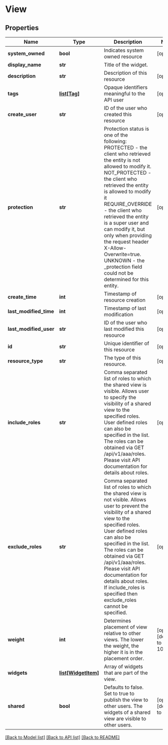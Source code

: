 # View

## Properties
Name | Type | Description | Notes
------------ | ------------- | ------------- | -------------
**system_owned** | **bool** | Indicates system owned resource | [optional] 
**display_name** | **str** | Title of the widget. | 
**description** | **str** | Description of this resource | [optional] 
**tags** | [**list[Tag]**](Tag.md) | Opaque identifiers meaningful to the API user | [optional] 
**create_user** | **str** | ID of the user who created this resource | [optional] 
**protection** | **str** | Protection status is one of the following: PROTECTED - the client who retrieved the entity is not allowed             to modify it. NOT_PROTECTED - the client who retrieved the entity is allowed                 to modify it REQUIRE_OVERRIDE - the client who retrieved the entity is a super                    user and can modify it, but only when providing                    the request header X-Allow-Overwrite&#x3D;true. UNKNOWN - the _protection field could not be determined for this           entity.  | [optional] 
**create_time** | **int** | Timestamp of resource creation | [optional] 
**last_modified_time** | **int** | Timestamp of last modification | [optional] 
**last_modified_user** | **str** | ID of the user who last modified this resource | [optional] 
**id** | **str** | Unique identifier of this resource | [optional] 
**resource_type** | **str** | The type of this resource. | [optional] 
**include_roles** | **str** | Comma separated list of roles to which the shared view is visible. Allows user to specify the visibility of a shared view to the specified roles. User defined roles can also be specified in the list. The roles can be obtained via GET /api/v1/aaa/roles. Please visit API documentation for details about roles. | [optional] 
**exclude_roles** | **str** | Comma separated list of roles to which the shared view is not visible. Allows user to prevent the visibility of a shared view to the specified roles. User defined roles can also be specified in the list. The roles can be obtained via GET /api/v1/aaa/roles. Please visit API documentation for details about roles. If include_roles is specified then exclude_roles cannot be specified. | [optional] 
**weight** | **int** | Determines placement of view relative to other views. The lower the weight, the higher it is in the placement order. | [optional] [default to 10000]
**widgets** | [**list[WidgetItem]**](WidgetItem.md) | Array of widgets that are part of the view. | 
**shared** | **bool** | Defaults to false. Set to true to publish the view to other users. The widgets of a shared view are visible to other users. | [optional] [default to False]

[[Back to Model list]](../README.md#documentation-for-models) [[Back to API list]](../README.md#documentation-for-api-endpoints) [[Back to README]](../README.md)

